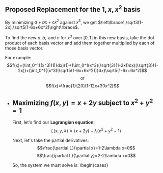 ## Proposed Replacement for the $1,x,x^2$ basis
By minimizing $a+bx+cx^2$ against $x^3$, we get $\left\lbrace1,\sqrt3(1-2x),\sqrt5(1-6x+6x^2)\right\rbrace$.

To find the new $a,b,\text{ and }c$ for $x^3$ over $\left\lbrack0,1\right\rbrack$ in this new basis, take the dot product of each basis vector and add them together multiplied by each of those basis vector.

For example:
$$f(x)=(\int_0^1{(x^3)(1)}dx)(1)+(\int_0^1(x^3)(\sqrt{3}(1-2x))dx)(\sqrt{3}(1-2x))+(\int_0^1{(x^3)(\sqrt5(1-6x+6x^2))}dx)\sqrt5(1-6x+6x^2)$$
$$\text{or}$$
$$f(x)=\frac{1}{20}(1-12x+30x^2)$$
- ## Maximizing $f\left(x,y\right)=x+2y$ subject to $x^2+y^2=1$
  First, let's find our **Lagrangian equation**:
  $$L(x,y,\lambda)=(x+2y)-\lambda(x^2+y^2-1)$$
  
  Next, let's take the partial derivatives:
  $$\frac{\partial L}{\partial x}=1-2\lambda x=0$$
  $$\frac{\partial L}{\partial y}=2-2\lambda x=0$$
  
  So, the system we must solve is:
  \begin{cases}